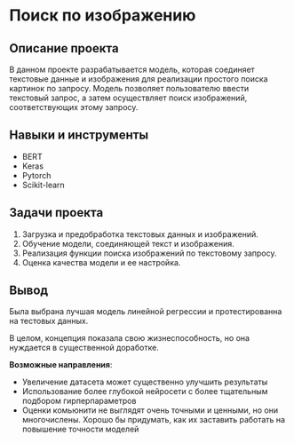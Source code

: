 # Поиск по изображению

## Описание проекта
В данном проекте разрабатывается модель, которая соединяет текстовые данные и изображения для реализации простого поиска картинок по запросу. Модель позволяет пользователю ввести текстовый запрос, а затем осуществляет поиск изображений, соответствующих этому запросу.

## Навыки и инструменты
- BERT
- Keras
- Pytorch
- Scikit-learn

## Задачи проекта
1. Загрузка и предобработка текстовых данных и изображений.
2. Обучение модели, соединяющей текст и изображения.
3. Реализация функции поиска изображений по текстовому запросу.
4. Оценка качества модели и ее настройка.

## Вывод
Была выбрана лучшая модель линейной регрессии и протестированна на тестовых данных.

В целом, концепция показала свою жизнеспособность, но она нуждается в существенной доработке.

**Возможные направления**:
- Увеличение датасета может существенно улучшить результаты
- Использование более глубокой нейросети с более тщательным подбором гирперпараметров
- Оценки комьюнити не выглядят очень точными и ценными, но они многочислены. Хорошо бы придумать, как их заставить работать на повышение точности моделей
